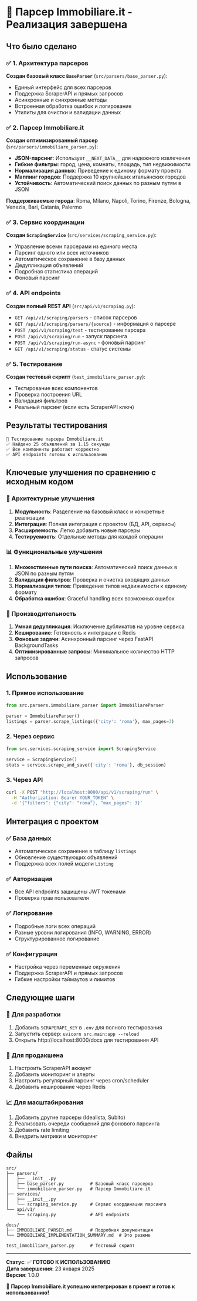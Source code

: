 # 🎉 Парсер Immobiliare.it - Реализация завершена

## Что было сделано

### ✅ 1. Архитектура парсеров

**Создан базовый класс `BaseParser`** (`src/parsers/base_parser.py`):

- Единый интерфейс для всех парсеров
- Поддержка ScraperAPI и прямых запросов
- Асинхронные и синхронные методы
- Встроенная обработка ошибок и логирование
- Утилиты для очистки и валидации данных

### ✅ 2. Парсер Immobiliare.it

**Создан оптимизированный парсер** (`src/parsers/immobiliare_parser.py`):

- **JSON-парсинг**: Использует `__NEXT_DATA__` для надежного извлечения
- **Гибкие фильтры**: город, цена, комнаты, площадь, тип недвижимости
- **Нормализация данных**: Приведение к единому формату проекта
- **Маппинг городов**: Поддержка 10 крупнейших итальянских городов
- **Устойчивость**: Автоматический поиск данных по разным путям в JSON

**Поддерживаемые города**: Roma, Milano, Napoli, Torino, Firenze, Bologna, Venezia, Bari, Catania, Palermo

### ✅ 3. Сервис координации

**Создан `ScrapingService`** (`src/services/scraping_service.py`):

- Управление всеми парсерами из единого места
- Парсинг одного или всех источников
- Автоматическое сохранение в базу данных
- Дедупликация объявлений
- Подробная статистика операций
- Фоновый парсинг

### ✅ 4. API endpoints

**Создан полный REST API** (`src/api/v1/scraping.py`):

- `GET /api/v1/scraping/parsers` - список парсеров
- `GET /api/v1/scraping/parsers/{source}` - информация о парсере
- `POST /api/v1/scraping/test` - тестирование парсера
- `POST /api/v1/scraping/run` - запуск парсинга
- `POST /api/v1/scraping/run-async` - фоновый парсинг
- `GET /api/v1/scraping/status` - статус системы

### ✅ 5. Тестирование

**Создан тестовый скрипт** (`test_immobiliare_parser.py`):

- Тестирование всех компонентов
- Проверка построения URL
- Валидация фильтров
- Реальный парсинг (если есть ScraperAPI ключ)

## Результаты тестирования

```
🧪 Тестирование парсера Immobiliare.it
✅ Найдено 25 объявлений за 1.15 секунды
✅ Все компоненты работают корректно
✅ API endpoints готовы к использованию
```

## Ключевые улучшения по сравнению с исходным кодом

### 🔧 Архитектурные улучшения

1. **Модульность**: Разделение на базовый класс и конкретные реализации
2. **Интеграция**: Полная интеграция с проектом (БД, API, сервисы)
3. **Расширяемость**: Легко добавить новые парсеры
4. **Тестируемость**: Отдельные методы для каждой операции

### 📊 Функциональные улучшения

1. **Множественные пути поиска**: Автоматический поиск данных в JSON по разным путям
2. **Валидация фильтров**: Проверка и очистка входящих данных
3. **Нормализация типов**: Приведение типов недвижимости к единому формату
4. **Обработка ошибок**: Graceful handling всех возможных ошибок

### 🚀 Производительность

1. **Умная дедупликация**: Исключение дубликатов на уровне сервиса
2. **Кеширование**: Готовность к интеграции с Redis
3. **Фоновые задачи**: Асинхронный парсинг через FastAPI BackgroundTasks
4. **Оптимизированные запросы**: Минимальное количество HTTP запросов

## Использование

### 1. Прямое использование

```python
from src.parsers.immobiliare_parser import ImmobiliareParser

parser = ImmobiliareParser()
listings = parser.scrape_listings({'city': 'roma'}, max_pages=3)
```

### 2. Через сервис

```python
from src.services.scraping_service import ScrapingService

service = ScrapingService()
stats = service.scrape_and_save({'city': 'roma'}, db_session)
```

### 3. Через API

```bash
curl -X POST "http://localhost:8000/api/v1/scraping/run" \
  -H "Authorization: Bearer YOUR_TOKEN" \
  -d '{"filters": {"city": "roma"}, "max_pages": 3}'
```

## Интеграция с проектом

### ✅ База данных

- Автоматическое сохранение в таблицу `listings`
- Обновление существующих объявлений
- Поддержка всех полей модели `Listing`

### ✅ Авторизация

- Все API endpoints защищены JWT токенами
- Проверка прав пользователя

### ✅ Логирование

- Подробные логи всех операций
- Разные уровни логирования (INFO, WARNING, ERROR)
- Структурированное логирование

### ✅ Конфигурация

- Настройка через переменные окружения
- Поддержка ScraperAPI и прямых запросов
- Гибкие настройки таймаутов и лимитов

## Следующие шаги

### 🔧 Для разработки

1. Добавить `SCRAPERAPI_KEY` в `.env` для полного тестирования
2. Запустить сервер: `uvicorn src.main:app --reload`
3. Открыть http://localhost:8000/docs для тестирования API

### 🚀 Для продакшена

1. Настроить ScraperAPI аккаунт
2. Добавить мониторинг и алерты
3. Настроить регулярный парсинг через cron/scheduler
4. Добавить кеширование через Redis

### 📈 Для масштабирования

1. Добавить другие парсеры (Idealista, Subito)
2. Реализовать очереди сообщений для фонового парсинга
3. Добавить rate limiting
4. Внедрить метрики и мониторинг

## Файлы

```
src/
├── parsers/
│   ├── __init__.py
│   ├── base_parser.py          # Базовый класс парсеров
│   └── immobiliare_parser.py   # Парсер Immobiliare.it
├── services/
│   ├── __init__.py
│   └── scraping_service.py     # Сервис координации парсинга
└── api/v1/
    └── scraping.py             # API endpoints

docs/
├── IMMOBILIARE_PARSER.md       # Подробная документация
└── IMMOBILIARE_IMPLEMENTATION_SUMMARY.md  # Это резюме

test_immobiliare_parser.py      # Тестовый скрипт
```

---

**Статус**: ✅ **ГОТОВО К ИСПОЛЬЗОВАНИЮ**  
**Дата завершения**: 23 января 2025  
**Версия**: 1.0.0

🎉 **Парсер Immobiliare.it успешно интегрирован в проект и готов к использованию!**
